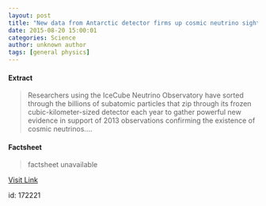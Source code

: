 ```yaml
---
layout: post
title: "New data from Antarctic detector firms up cosmic neutrino sighting"
date: 2015-08-20 15:00:01
categories: Science
author: unknown author
tags: [general physics]
---
```



#### Extract
>Researchers using the IceCube Neutrino Observatory have sorted through the billions of subatomic particles that zip through its frozen cubic-kilometer-sized detector each year to gather powerful new evidence in support of 2013 observations confirming the existence of cosmic neutrinos....

#### Factsheet
>factsheet unavailable

[Visit Link](http://phys.org/news/2015-08-antarctic-detector-firms-cosmic-neutrino.html)

id:  172221
